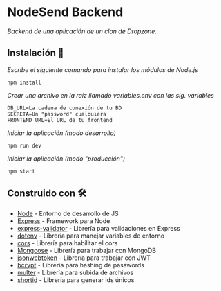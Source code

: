 # NodeSend Backend

_Backend de una aplicación de un clon de Dropzone._

## Instalación 🔧

_Escribe el siguiente comando para instalar los módulos de Node.js_

```
npm install
```

_Crear una archivo en la raíz llamado variables.env con las sig. variables_

```
DB_URL=La cadena de conexión de tu BD
SECRETA=Un "password" cualquiera
FRONTEND_URL=El URL de tu frontend
```

_Iniciar la aplicación (modo desarrollo)_

```
npm run dev
```

_Iniciar la aplicación (modo "producción")_

```
npm start
```

## Construido con 🛠️

* [Node](https://nodejs.org/en/) - Entorno de desarrollo de JS
* [Express](http://expressjs.com/) - Framework para Node
* [express-validator](https://express-validator.github.io/docs/) - Librería para validaciones en Express
* [dotenv](https://www.npmjs.com/package/dotenv) - Librería para manejar variables de entorno
* [cors](https://www.npmjs.com/package/cors) - Librería para habilitar el cors
* [Mongoose](https://mongoosejs.com/) - Librería para trabajar con MongoDB
* [jsonwebtoken](https://www.npmjs.com/package/jsonwebtoken) - Librería para trabajar con JWT
* [bcrypt](https://www.npmjs.com/package/bcrypt) - Librería para hashing de passwords
* [multer](https://www.npmjs.com/package/multer) - Librería para subida de archivos
* [shortid](https://www.npmjs.com/package/shortid) - Librería para generar ids únicos
